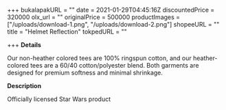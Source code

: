 +++
bukalapakURL = ""
date = 2021-01-29T04:45:16Z
discountedPrice = 320000
olx_url = ""
originalPrice = 500000
productImages = ["/uploads/download-1.png", "/uploads/download-2.png"]
shopeeURL = ""
title = "Helmet Reflection"
tokpedURL = ""

+++
**Details**

Our non-heather colored tees are 100% ringspun cotton, and our heather-colored tees are a 60/40 cotton/polyester blend. Both garments are designed for premium softness and minimal shrinkage.

**Description**

Officially licensed Star Wars product